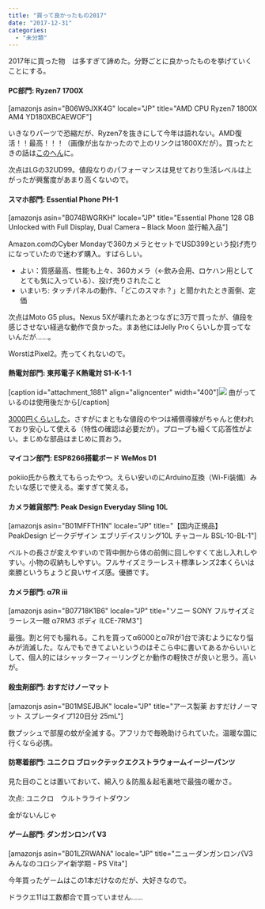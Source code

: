 ```yaml
---
title: "買って良かったもの2017"
date: "2017-12-31"
categories: 
  - "未分類"
---
```


2017年に買った物　は多すぎて諦めた。分野ごとに良かったものを挙げていくことにする。

#### PC部門: Ryzen7 1700X

\[amazonjs asin="B06W9JXK4G" locale="JP" title="AMD CPU Ryzen7 1800X AM4 YD180XBCAEWOF"\]

いきなりパーツで恐縮だが、Ryzen7を抜きにして今年は語れない。AMD復活！！最高！！！（画像が出なかったので上のリンクは1800Xだが）。買ったときの話は[このへん](https://blog.naotaco.com/archives/1380)に。

次点はLGの32UD99。値段なりのパフォーマンスは見せており生活レベルは上がったが興奮度があまり高くないので。

#### スマホ部門: Essential Phone PH-1

\[amazonjs asin="B074BWGRKH" locale="JP" title="Essential Phone 128 GB Unlocked with Full Display, Dual Camera – Black Moon 並行輸入品"\]

Amazon.comのCyber Mondayで360カメラとセットでUSD399という投げ売りになっていたので迷わず購入。すばらしい。

- よい：質感最高、性能も上々、360カメラ（←飲み会用、ロケハン用としてとても気に入っている）、投げ売りされたこと
- いまいち: タッチパネルの動作、「どこのスマホ？」と聞かれたとき面倒、定価

次点はMoto G5 plus。Nexus 5Xが壊れたあとつなぎに3万で買ったが、値段を感じさせない経過な動作で良かった。まあ他にはJelly Proくらいしか買ってないんだが……。

WorstはPixel2。売ってくれないので。

#### 熱電対部門: 東邦電子 K熱電対 S1-K-1-1

\[caption id="attachment\_1881" align="aligncenter" width="400"\]![](https://blog.naotaco.com/wp-content/uploads/2017/12/DSC06552-2-400x267.jpg) 曲がっているのは使用後だから\[/caption\]

[3000円くらいした](https://www.monotaro.com/p/1663/8895/?utm_medium=cpc&utm_source=Adwords&gclid=Cj0KCQiAsqLSBRCmARIsAL4Pa9Q6wvwpHfkRFBtSQa6547sT9MeMPyO6w8KdysAL1gtU8-k4xXo8dkoaAqSHEALw_wcB)。さすがにまともな値段のやつは補償導線がちゃんと使われており安心して使える（特性の確認は必要だが）。プローブも細くて応答性がよい。まじめな部品はまじめに買おう。

#### マイコン部門: ESP8266搭載ボード WeMos D1

pokiio氏から教えてもらったやつ。えらい安いのにArduino互換（Wi-Fi装備）みたいな感じで使える。楽すぎて笑える。

#### カメラ雑貨部門: Peak Design Everyday Sling 10L

\[amazonjs asin="B01MFFTH1N" locale="JP" title="【国内正規品】PeakDesign ピークデザイン エブリデイスリング10L チャコール BSL-10-BL-1"\]

ベルトの長さが変えやすいので背中側から体の前側に回しやすくて出し入れしやすい。小物の収納もしやすい。フルサイズミラーレス＋標準レンズ2本くらいは楽勝というちょうど良いサイズ感。優勝です。

#### カメラ部門: α7R iii

\[amazonjs asin="B07718K1B6" locale="JP" title="ソニー SONY フルサイズミラーレス一眼 α7RM3 ボディ ILCE-7RM3"\]

最強。割と何でも撮れる。これを買ってα6000とα7Rが1台で済むようになり悩みが消滅した。なんでもできてよいというのはそこら中に書いてあるからいいとして、個人的にはシャッターフィーリングとか動作の軽快さが良いと思う。高いが。

#### 殺虫剤部門: おすだけノーマット

\[amazonjs asin="B01MSEJBJK" locale="JP" title="アース製薬 おすだけノーマット スプレータイプ120日分 25mL"\]

数プッシュで部屋の蚊が全滅する。アフリカで毎晩助けられていた。温暖な国に行くなら必携。

#### 防寒着部門: ユニクロ ブロックテックエクストラウォームイージーパンツ

見た目のことは置いておいて、綿入り＆防風＆起毛裏地で最強の暖かさ。

次点: ユニクロ　ウルトラライトダウン

金がないんじゃ

#### ゲーム部門: ダンガンロンパ V3

\[amazonjs asin="B01LZRWANA" locale="JP" title="ニューダンガンロンパV3 みんなのコロシアイ新学期 - PS Vita"\]

今年買ったゲームはこの1本だけなのだが、大好きなので。

ドラクエ11は工数都合で買っていません……
